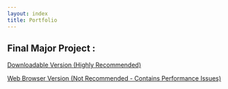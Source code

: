 ```yaml
---
layout: index
title: Portfolio
---
```


## Final Major Project :

<p> <a href="https://drive.google.com/open?id=1r1N3s7DL4mh0Up6oUYQHQ6ZVM3-B7P48">Downloadable Version (Highly Recommended)</a> </p> 

<p> <a href="https://comet91.itch.io/souls-of-the-damned">Web Browser Version (Not Recommended - Contains Performance Issues)</a> </p> 
